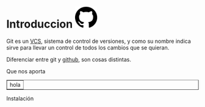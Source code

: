 # Introduccion <img src="/assets/github.png" width="58" height="56"/>

Git es un [VCS](vcs.md), sistema de control de versiones, y como su nombre indica sirve para llevar un control de todos los cambios que se quieran. 


Diferenciar entre git y [github](github.md), son cosas distintas.


Que nos aporta

<table border=1>
<tr>
<td>
    hola
</td>
</tr>
</table>


Instalación

